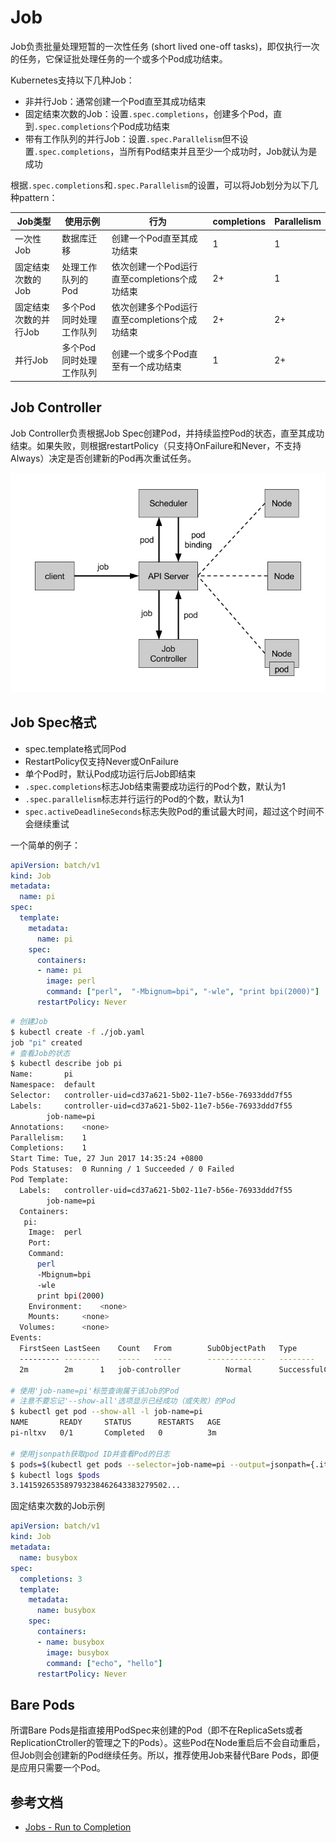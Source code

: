 # Job

Job负责批量处理短暂的一次性任务 (short lived one-off tasks)，即仅执行一次的任务，它保证批处理任务的一个或多个Pod成功结束。

Kubernetes支持以下几种Job：

- 非并行Job：通常创建一个Pod直至其成功结束
- 固定结束次数的Job：设置`.spec.completions`，创建多个Pod，直到`.spec.completions`个Pod成功结束
- 带有工作队列的并行Job：设置`.spec.Parallelism`但不设置`.spec.completions`，当所有Pod结束并且至少一个成功时，Job就认为是成功

根据`.spec.completions`和`.spec.Parallelism`的设置，可以将Job划分为以下几种pattern：

|Job类型|使用示例|行为|completions|Parallelism|
|-------|------|----|----------|-----------|
|一次性Job|数据库迁移|创建一个Pod直至其成功结束|1|1|
|固定结束次数的Job|处理工作队列的Pod|依次创建一个Pod运行直至completions个成功结束|2+|1|
|固定结束次数的并行Job|多个Pod同时处理工作队列|依次创建多个Pod运行直至completions个成功结束|2+|2+|
|并行Job|多个Pod同时处理工作队列|创建一个或多个Pod直至有一个成功结束| 1|2+|

## Job Controller

Job Controller负责根据Job Spec创建Pod，并持续监控Pod的状态，直至其成功结束。如果失败，则根据restartPolicy（只支持OnFailure和Never，不支持Always）决定是否创建新的Pod再次重试任务。

![](images/job.png)

## Job Spec格式

- spec.template格式同Pod
- RestartPolicy仅支持Never或OnFailure
- 单个Pod时，默认Pod成功运行后Job即结束
- `.spec.completions`标志Job结束需要成功运行的Pod个数，默认为1
- `.spec.parallelism`标志并行运行的Pod的个数，默认为1
- `spec.activeDeadlineSeconds`标志失败Pod的重试最大时间，超过这个时间不会继续重试

一个简单的例子：

```yaml
apiVersion: batch/v1
kind: Job
metadata:
  name: pi
spec:
  template:
    metadata:
      name: pi
    spec:
      containers:
      - name: pi
        image: perl
        command: ["perl",  "-Mbignum=bpi", "-wle", "print bpi(2000)"]
      restartPolicy: Never
```

```sh
# 创建Job
$ kubectl create -f ./job.yaml
job "pi" created
# 查看Job的状态
$ kubectl describe job pi
Name:		pi
Namespace:	default
Selector:	controller-uid=cd37a621-5b02-11e7-b56e-76933ddd7f55
Labels:		controller-uid=cd37a621-5b02-11e7-b56e-76933ddd7f55
		job-name=pi
Annotations:	<none>
Parallelism:	1
Completions:	1
Start Time:	Tue, 27 Jun 2017 14:35:24 +0800
Pods Statuses:	0 Running / 1 Succeeded / 0 Failed
Pod Template:
  Labels:	controller-uid=cd37a621-5b02-11e7-b56e-76933ddd7f55
		job-name=pi
  Containers:
   pi:
    Image:	perl
    Port:
    Command:
      perl
      -Mbignum=bpi
      -wle
      print bpi(2000)
    Environment:	<none>
    Mounts:		<none>
  Volumes:		<none>
Events:
  FirstSeen	LastSeen	Count	From		SubObjectPath	Type		Reason			Message
  ---------	--------	-----	----		-------------	--------	------			-------
  2m		2m		1	job-controller			Normal		SuccessfulCreate	Created pod: pi-nltxv

# 使用'job-name=pi'标签查询属于该Job的Pod
# 注意不要忘记'--show-all'选项显示已经成功（或失败）的Pod
$ kubectl get pod --show-all -l job-name=pi
NAME       READY     STATUS      RESTARTS   AGE
pi-nltxv   0/1       Completed   0          3m

# 使用jsonpath获取pod ID并查看Pod的日志
$ pods=$(kubectl get pods --selector=job-name=pi --output=jsonpath={.items..metadata.name})
$ kubectl logs $pods
3.141592653589793238462643383279502...
```

固定结束次数的Job示例

```yaml
apiVersion: batch/v1
kind: Job
metadata:
  name: busybox
spec:
  completions: 3
  template:
    metadata:
      name: busybox
    spec:
      containers:
      - name: busybox
        image: busybox
        command: ["echo", "hello"]
      restartPolicy: Never
```

## Bare Pods

所谓Bare Pods是指直接用PodSpec来创建的Pod（即不在ReplicaSets或者ReplicationCtroller的管理之下的Pods）。这些Pod在Node重启后不会自动重启，但Job则会创建新的Pod继续任务。所以，推荐使用Job来替代Bare Pods，即便是应用只需要一个Pod。

## 参考文档

- [Jobs - Run to Completion](https://kubernetes.io/docs/concepts/workloads/controllers/jobs-run-to-completion/)
